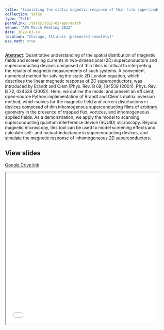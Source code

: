 ```yaml
---
title: "Simulating the static magnetic response of thin film superconducting devices"
collection: talks
type: "Talk"
permalink: /talks/2022-03-aps-march
venue: "APS March Meeting 2022"
date: 2022-03-14
location: "Chicago, Illinois (presented remotely)"
use_math: true
---
```


[**Abstract**](https://meetings.aps.org/Meeting/MAR22/Session/A57.6): Quantitative understanding of the spatial distribution of magnetic fields and screening currents in two-dimensional (2D) superconductors and superconducting devices composed of thin films is critical to interpreting the results of magnetic measurements of such systems. A convenient numerical method for solving the static 2D London equation, which describes the linear magnetic response of 2D superconductors, was introduced by Brandt and Clem [Phys. Rev. B 69, 184509 (2004), Phys. Rev. B 72, 024529 (2005)]. Here, we outline the model and present an efficient, open-source Python implementation of Brandt and Clem's matrix inversion method, which solves for the magnetic field and current distributions in devices composed of thin inhomogenous superconducting films of arbitrary geometry in the presence of trapped flux, vortices, and inhomogeneous applied fields. As a demonstration, we apply the model to scanning superconducting quantum interference device (SQUID) microscopy. Beyond magnetic microscopy, this tool can be used to model screening effects and calculate self- and mutual-inductance in superconducting devices, and simulate the magnetic response of inhomogeneous 2D superconductors.

View slides
-----------
[Google Drive link](https://drive.google.com/file/d/1jnE1X1dqlJUdVYJqc8tX9D2dzd0btxb0/view?usp=sharing)

<iframe src="../files/lbvh-mm2022.pdf" width="100%" height="500"></iframe>
